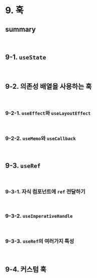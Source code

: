 # 9. 훅

## summary

<br/>

## 9-1. `useState`

<br/>

## 9-2. 의존성 배열을 사용하는 훅

<br/>

### 9-2-1. `useEffect`와 `useLayoutEffect`

<br/>

### 9-2-2. `useMemo`와 `useCallback`

<br/>

## 9-3. `useRef`

<br/>

### 9-3-1. 자식 컴포넌트에 `ref` 전달하기

<br/>

### 9-3-2. `useImperativeHandle`

<br/>

### 9-3-3. `useRef`의 여러가지 특성

<br/>

## 9-4. 커스텀 훅